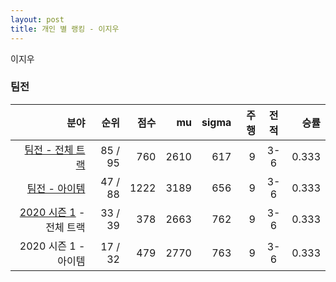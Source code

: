 ```yaml
---
layout: post
title: 개인 별 랭킹 - 이지우
---
```


이지우


### 팀전

| 분야 | 순위 | 점수 | mu | sigma | 주행 | 전적 | 승률 |
|---:|---:|---:|---:|---:|---:|:---:|---:|
| [팀전 - 전체 트랙](../team-full) | 85 / 95 | 760 | 2610 | 617 | 9 | 3-6 | 0.333 |
| [팀전 - 아이템](../team-item) | 47 / 88 | 1222 | 3189 | 656 | 9 | 3-6 | 0.333 |
| [2020 시즌 1](../teams-t2020_1) - 전체 트랙 | 33 / 39 | 378 | 2663 | 762 | 9 | 3-6 | 0.333 |
| 2020 시즌 1 - 아이템 | 17 / 32 | 479 | 2770 | 763 | 9 | 3-6 | 0.333 |
